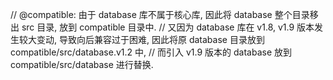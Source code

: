 //  @compatible: 由于 database 库不属于核心库, 因此将 database 整个目录移出 src 目录, 放到 compatible 目录中.
// 又因为 database 库在 v1.8, v1.9 版本发生较大变动, 导致向后兼容过于困难, 因此将原 database 目录放到 compatible/src/database.v1.2 中, 
// 而引入 v1.9 版本的 database 放到 compatible/src/database 进行替换.
